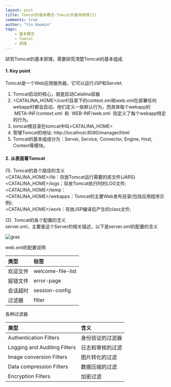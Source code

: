 ```yaml
---
layout: post
title: Tomcat的基本概念-Tomcat的基本原理(2)
comments: true
author: "Yin Haomin"
tags:
    - 基本概念
    - Tomcat
    - 原理
---
```


研究Tomcat的基本原理，需要研究清楚Tomcat的基本组成.<br>
#### 1. Key point<br>
Tomcat是一个Web应用服务器，它可以运行JSP和Servlet. <br>
1. Tomcat启动的核心，就是启动Catalina容器<br>
2. <CATALINA_HOME>/conf/目录下的context.xml和web.xml在部署任何webapp时都会启动，他们定义一些默认行为，而具体每个webapp的  META-INF/context.xml  和  WEB-INF/web.xml  则定义了每个webapp特定的行为。<br>
3. tomcat根目录在tomcat中叫<CATALINA_HOME> <br>
4. 管理Tomcat的地址: http://localhost:8080/manager/html<br>
5. Tomcat的基本组成分为：Server, Service, Connector, Engine, Host, Context等模块。<br>

#### 2. 从表面看Tomcat<br>
(1). Tomcat的各个路径的含义<br>
<CATALINA_HOME>/lib：存放Tomcat运行需要的库文件(JARS)<br>
<CATALINA_HOME>/logs：存放Tomcat执行时的LOG文件; <br>
<CATALINA_HOME>/temp：<br>
<CATALINA_HOME>/webapps：Tomcat的主要Web发布目录(包括应用程序示例); <br>
<CATALINA_HOME>/work：存放JSP编译后产生的class文件; <br>

(2). Tomcat的各个配置的含义<br>
server.xml，主要是这个Server的相关描述，以下是server.xml的配置的含义<br>

![gras](https://raw.githubusercontent.com/digbase/digbase.github.io/master/images/Tomcat/TomcatServerXml.jpeg)<br>

web.xml的配置说明 <br>

|类型|标签|
|:-------|:-------|
|欢迎文件|welcome-file-list|
|报错文件|error-page|
|会话超时|session-config|
|过滤器|filter|


各种过滤器<br>

|类型|含义|
|:-------|:-------|
|Authentication Filters|身份验证的过滤器|
|Logging and Auditing Filters|日志和审核的过滤|
|Image conversion Filters|图片转化的过滤|
|Data compression Filters|数据压缩的过滤|
|Encryption Filters|加密过滤|









